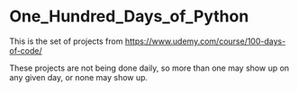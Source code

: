 # One_Hundred_Days_of_Python
This is the set of projects from https://www.udemy.com/course/100-days-of-code/

These projects are not being done daily, so more than one may show up on any given day, or none may show up.
